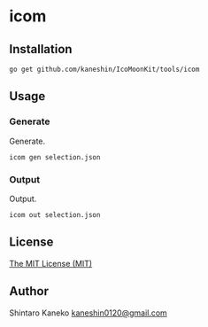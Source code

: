 # icom

## Installation

```
go get github.com/kaneshin/IcoMoonKit/tools/icom
```

## Usage

### Generate

Generate.

```
icom gen selection.json
```

### Output

Output.

```
icom out selection.json
```

## License

[The MIT License (MIT)](http://kaneshin.mit-license.org/)

## Author

Shintaro Kaneko <kaneshin0120@gmail.com>

